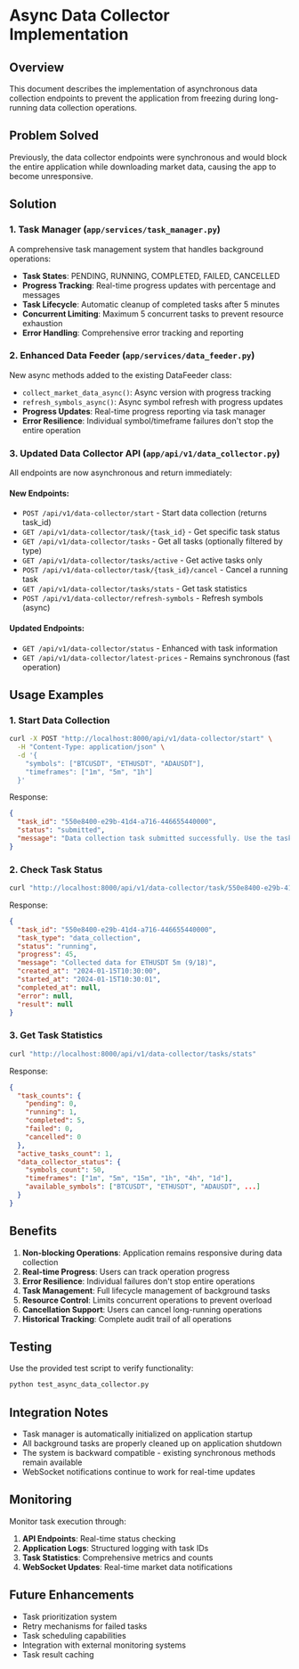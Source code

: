 # Async Data Collector Implementation

## Overview

This document describes the implementation of asynchronous data collection endpoints to prevent the application from freezing during long-running data collection operations.

## Problem Solved

Previously, the data collector endpoints were synchronous and would block the entire application while downloading market data, causing the app to become unresponsive.

## Solution

### 1. Task Manager (`app/services/task_manager.py`)

A comprehensive task management system that handles background operations:

- **Task States**: PENDING, RUNNING, COMPLETED, FAILED, CANCELLED
- **Progress Tracking**: Real-time progress updates with percentage and messages
- **Task Lifecycle**: Automatic cleanup of completed tasks after 5 minutes
- **Concurrent Limiting**: Maximum 5 concurrent tasks to prevent resource exhaustion
- **Error Handling**: Comprehensive error tracking and reporting

### 2. Enhanced Data Feeder (`app/services/data_feeder.py`)

New async methods added to the existing DataFeeder class:

- `collect_market_data_async()`: Async version with progress tracking
- `refresh_symbols_async()`: Async symbol refresh with progress updates
- **Progress Updates**: Real-time progress reporting via task manager
- **Error Resilience**: Individual symbol/timeframe failures don't stop the entire operation

### 3. Updated Data Collector API (`app/api/v1/data_collector.py`)

All endpoints are now asynchronous and return immediately:

#### New Endpoints:

- `POST /api/v1/data-collector/start` - Start data collection (returns task_id)
- `GET /api/v1/data-collector/task/{task_id}` - Get specific task status
- `GET /api/v1/data-collector/tasks` - Get all tasks (optionally filtered by type)
- `GET /api/v1/data-collector/tasks/active` - Get active tasks only
- `POST /api/v1/data-collector/task/{task_id}/cancel` - Cancel a running task
- `GET /api/v1/data-collector/tasks/stats` - Get task statistics
- `POST /api/v1/data-collector/refresh-symbols` - Refresh symbols (async)

#### Updated Endpoints:

- `GET /api/v1/data-collector/status` - Enhanced with task information
- `GET /api/v1/data-collector/latest-prices` - Remains synchronous (fast operation)

## Usage Examples

### 1. Start Data Collection

```bash
curl -X POST "http://localhost:8000/api/v1/data-collector/start" \
  -H "Content-Type: application/json" \
  -d '{
    "symbols": ["BTCUSDT", "ETHUSDT", "ADAUSDT"],
    "timeframes": ["1m", "5m", "1h"]
  }'
```

Response:
```json
{
  "task_id": "550e8400-e29b-41d4-a716-446655440000",
  "status": "submitted",
  "message": "Data collection task submitted successfully. Use the task_id to check status."
}
```

### 2. Check Task Status

```bash
curl "http://localhost:8000/api/v1/data-collector/task/550e8400-e29b-41d4-a716-446655440000"
```

Response:
```json
{
  "task_id": "550e8400-e29b-41d4-a716-446655440000",
  "task_type": "data_collection",
  "status": "running",
  "progress": 45,
  "message": "Collected data for ETHUSDT 5m (9/18)",
  "created_at": "2024-01-15T10:30:00",
  "started_at": "2024-01-15T10:30:01",
  "completed_at": null,
  "error": null,
  "result": null
}
```

### 3. Get Task Statistics

```bash
curl "http://localhost:8000/api/v1/data-collector/tasks/stats"
```

Response:
```json
{
  "task_counts": {
    "pending": 0,
    "running": 1,
    "completed": 5,
    "failed": 0,
    "cancelled": 0
  },
  "active_tasks_count": 1,
  "data_collector_status": {
    "symbols_count": 50,
    "timeframes": ["1m", "5m", "15m", "1h", "4h", "1d"],
    "available_symbols": ["BTCUSDT", "ETHUSDT", "ADAUSDT", ...]
  }
}
```

## Benefits

1. **Non-blocking Operations**: Application remains responsive during data collection
2. **Real-time Progress**: Users can track operation progress
3. **Error Resilience**: Individual failures don't stop entire operations
4. **Task Management**: Full lifecycle management of background tasks
5. **Resource Control**: Limits concurrent operations to prevent overload
6. **Cancellation Support**: Users can cancel long-running operations
7. **Historical Tracking**: Complete audit trail of all operations

## Testing

Use the provided test script to verify functionality:

```bash
python test_async_data_collector.py
```

## Integration Notes

- Task manager is automatically initialized on application startup
- All background tasks are properly cleaned up on application shutdown
- The system is backward compatible - existing synchronous methods remain available
- WebSocket notifications continue to work for real-time updates

## Monitoring

Monitor task execution through:

1. **API Endpoints**: Real-time status checking
2. **Application Logs**: Structured logging with task IDs
3. **Task Statistics**: Comprehensive metrics and counts
4. **WebSocket Updates**: Real-time market data notifications

## Future Enhancements

- Task prioritization system
- Retry mechanisms for failed tasks
- Task scheduling capabilities
- Integration with external monitoring systems
- Task result caching

